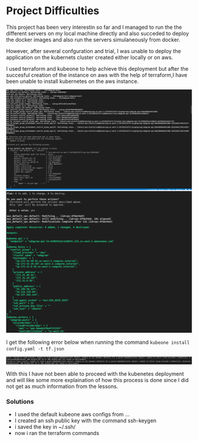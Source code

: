 # Project Difficulties

This project has been very interestin so far and I managed to run the the different servers on my local machine directly and also succeded to deploy the docker images and also run the servers simulaneously from docker.

However, after several confguration and trial, I was unable to deploy the application on the kubernets cluster created either locally or on aws. 

I used terraform and kubeone to help achieve this deployment but after the succesful creation of the instance on aws with the help of terraform,I have been unable to install kubernetes on the aws instance. 


![image1](images/terraform1.png)![image2](images/terraform2.png)

I get the following error below when running the command `kubeone install config.yaml -t tf.json`

![error](images/error.png)

With this I have not been able to proceed with the kubenetes deployment and will like some more explaination of how this process is done since I did not get as much information from the lessons.


### Solutions

- I used the default kubeone aws configs from ...
- I created an ssh public key with the command ssh-keygen 
- i saved the key in ~/.ssh/ 
- now i ran the terraform commands
